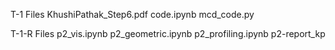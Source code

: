 T-1 Files
KhushiPathak_Step6.pdf
code.ipynb
mcd_code.py

T-1-R Files
p2_vis.ipynb
p2_geometric.ipynb
p2_profiling.ipynb
p2-report_kp

